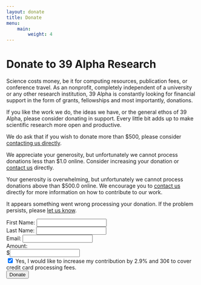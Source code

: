 ```yaml
---
layout: donate
title: Donate
menu:
    main:
        weight: 4
---
```

# Donate to 39 Alpha Research

Science costs money, be it for computing resources, publication fees, or conference travel. As an
nonprofit, completely independent of a university or any other research institution, 39 Alpha is
constantly looking for financial support in the form of grants, fellowships and most importantly,
donations.

If you like the work we do, the ideas we have, or the general ethos of 39 Alpha, please consider
donating in support. Every little bit adds up to make scientific research more open and productive.

We do ask that if you wish to donate more than $500, please consider [contacting us
directly](contact-us).

<div class="flash hidden">
    <p id="amount-too-low" class="flash__content hidden">
        We appreciate your generosity, but unfortunately we cannot process donations less than $1.0 online. Consider increasing your donation or <a href="/contact-us">contact us</a> directly.
    </p>
    <p id="amount-too-high" class="flash__content hidden">
        Your generosity is overwhelming, but unfortunately we cannot process donations above than $500.0 online. We encourage you to <a href="/contact-us">contact us</a> directly for more information on how to contribute to our work.
    </p>
    <p id="unexpected-error" class="flash__content hidden">
        It appears something went wrong processing your donation. If the problem persists, please <a href="/contact-us">let us know</a>.
    </p>
</div>

<form class="form" name="donate" method="POST" action>
    <div class="form__row">
        <div class="form__field">
            <label class="form__label" id="first_name" for="first-name">First Name:</label>
            <input class="form__input" type="text" name="first-name" aria-labelledby="first_name" aria-required="true" required>
        </div>
        <div class="form__field">
            <label class="form__label" id="last_name" for="last-name">Last Name:</label>
            <input class="form__input" type="text" name="last-name" aria-labelledby="last_name" aria-required="true" required>
        </div>
    </div>
    <div class="form__row">
        <div class="form__field">
            <label class="form__label" id="email" for="email">Email:</label>
            <input class="form__input" type="email" name="email" aria-labelledby="email" aria-required="true" required>
        </div>
        <div class="form__field form__field--currency">
            <label class="form__label" id="donation_amount" for="amount">Amount:</label>
            <div class="form__input form__input--currency">
                $<input class="form__input--borderless" type="number" name="amount" step="any" pattern="\d+\.?\d{0,2}" aria-labelledby="donation-amount" aria-required="true" required>
            </div>
        </div>
    </div>
    <div class="form__row">
        <div class="form__field">
            <input class="form__check" type="checkbox" name="compensate" arial-labelledby="compensate" aria-checked checked>
            <label class="form__label form__label--light" id="compensate" for="compensate">
                Yes, I would like to increase my contribution by 2.9% and 30&#162; to cover credit card processing fees.
            </label>
        </div>
    </div>
    <div class="form__row">
        <div class="form__field">
            <button class="form__button" type="submit" aria-label="Donate">Donate</button>
        </div>
    </div>
</form>

<script type="text/javascript" src="/js/donate.js" defer></script>
